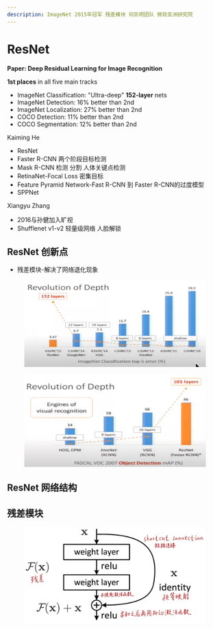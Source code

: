 ```yaml
---
description: ImageNet 2015年冠军 残差模块 何凯明团队 微软亚洲研究院
---
```


# ResNet

**Paper: Deep Residual Learning for Image Recognition**

**1st places** in all five main tracks

* ImageNet Classification: "Ultra-deep" **152-layer** nets
* ImageNet Detection: 16% better than 2nd
* ImageNet Localization: 27% better than 2nd
* COCO Detection: 11% better than 2nd
* COCO Segmentation: 12% better than 2nd

Kaiming He

* ResNet
* Faster R-CNN 两个阶段目标检测
* Mask R-CNN 检测 分割 人体关键点检测
* RetinaNet-Focal Loss 密集目标
* Feature Pyramid Network-Fast R-CNN 到 Faster R-CNN的过度模型
* SPPNet

Xiangyu Zhang

* 2016与孙健加入旷视
* Shufflenet v1-v2 轻量级网络 人脸解锁

## ResNet 创新点

* 残差模块-解决了网络退化现象

<figure><img src="../../.gitbook/assets/image (31).png" alt=""><figcaption></figcaption></figure>

<figure><img src="../../.gitbook/assets/image (32).png" alt=""><figcaption></figcaption></figure>

## ResNet 网络结构



## 残差模块

<figure><img src="../../.gitbook/assets/image.png" alt=""><figcaption></figcaption></figure>
